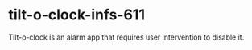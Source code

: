 # tilt-o-clock-infs-611
Tilt-o-clock is an alarm app that requires user intervention to disable it. 
